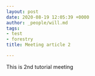 ```yaml
---
layout: post
date: 2020-08-19 12:05:39 +0000
author: _people/will.md
tags:
- test
- forestry
title: Meeting article 2

---
```

This is 2nd tutorial meeting